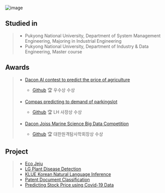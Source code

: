 ![image](https://github.com/jungsungmoon/jungsungmoon/blob/main/KakaoTalk_20220214_152219272.jpg)

## Studied in
> - Pukyong National University, Department of System Management Engineering, Majoring in Industrial Engineering
> - Pukyong National University, Department of Industry & Data Engineering, Master course

## Awards
> - [Dacon AI contest to predict the price of agriculture](https://dacon.io/competitions/official/235801/overview/description)
> 
>   - [Github](https://github.com/jungsungmoon/nongsan) 🏆 우수상 수상 
> - [Compas predicting to demand of parkingslot](https://compas.lh.or.kr/subj/competition/info?subjNo=SBJ_2107_003#)
> 
>   - [Github](https://github.com/jungsungmoon/parkingslot) 🏆 LH 사장상 수상 
> - [Dacon Joiss Marine Science Big Data Competition](https://dacon.io/competitions/official/235793/overview/description)
> 
>   - [Github](https://github.com/jungsungmoon/joiss) 🏆 대한원격탐사학회장상 수상 

## Project
> - [Eco Jeju](https://github.com/jungsungmoon/ecojeju)
> - [LG Plant Disease Detection](https://github.com/jungsungmoon/lg_farm)
> - [KLUE Korean Natural Language Inference](https://github.com/jungsungmoon/KLUE)
> - [Patent Document Classification](https://github.com/jungsungmoon/kobert_ipc_classification)
> - [Predicting Stock Price using Covid-19 Data](https://github.com/jungsungmoon/stock_price)

